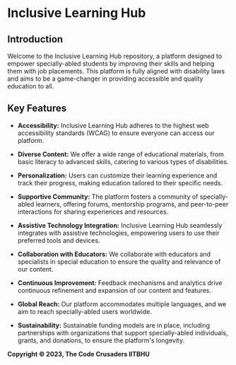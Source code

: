 # Inclusive Learning Hub

## Introduction

Welcome to the Inclusive Learning Hub repository, a platform designed to empower specially-abled students by improving their skills and helping them with job placements. This platform is fully aligned with disability laws and aims to be a game-changer in providing accessible and quality education to all.

## Key Features

- **Accessibility:** Inclusive Learning Hub adheres to the highest web accessibility standards (WCAG) to ensure everyone can access our platform.

- **Diverse Content:** We offer a wide range of educational materials, from basic literacy to advanced skills, catering to various types of disabilities.

- **Personalization:** Users can customize their learning experience and track their progress, making education tailored to their specific needs.

- **Supportive Community:** The platform fosters a community of specially-abled learners, offering forums, mentorship programs, and peer-to-peer interactions for sharing experiences and resources.

- **Assistive Technology Integration:** Inclusive Learning Hub seamlessly integrates with assistive technologies, empowering users to use their preferred tools and devices.

- **Collaboration with Educators:** We collaborate with educators and specialists in special education to ensure the quality and relevance of our content.

- **Continuous Improvement:** Feedback mechanisms and analytics drive continuous refinement and expansion of our content and features.

- **Global Reach:** Our platform accommodates multiple languages, and we aim to reach specially-abled users worldwide.

- **Sustainability:** Sustainable funding models are in place, including partnerships with organizations that support specially-abled individuals, grants, and donations, to ensure the platform's longevity.



**Copyright © 2023, The Code Crusaders IITBHU**

